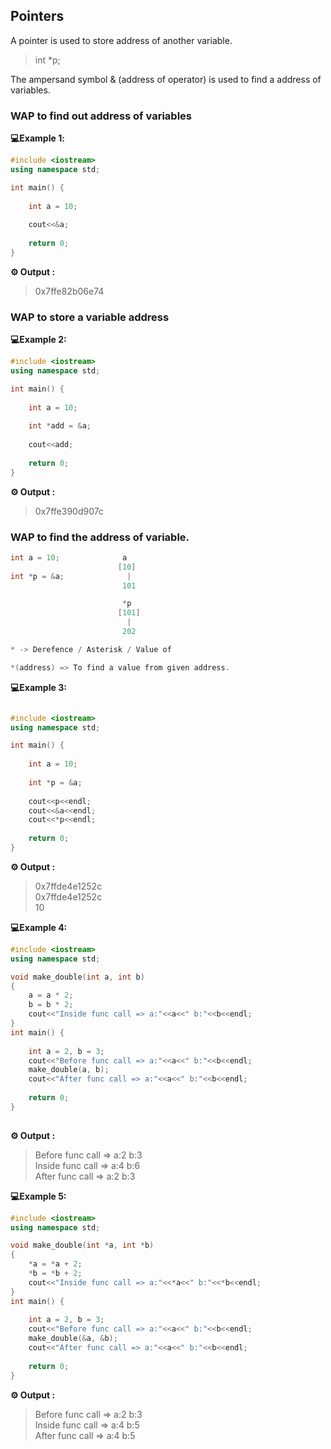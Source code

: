 ## Pointers

A pointer is used to store address of another variable.

>int *p;

The ampersand symbol & (address of operator) is used to find a address of variables.

### WAP to find out address of variables

**💻Example 1️:**
```cpp
#include <iostream>
using namespace std;

int main() {
    
    int a = 10;
    
    cout<<&a;
  
    return 0;
}
```
**⚙️ Output :**
>0x7ffe82b06e74

### WAP to store a variable address

**💻Example 2:**

```cpp                                          
#include <iostream>
using namespace std;

int main() {
    
    int a = 10;
    
    int *add = &a;
    
    cout<<add;
  
    return 0;
}
```
**⚙️ Output :**
>0x7ffe390d907c

###  WAP to find the address of variable.

```cpp
int a = 10;              a
                        [10]
int *p = &a;              |
                         101

                         *p
                        [101]
                          |
                         202

```
```cpp
* -> Derefence / Asterisk / Value of

*(address) => To find a value from given address.
```

**💻Example 3:**

```cpp

#include <iostream>
using namespace std;

int main() {
    
    int a = 10;
    
    int *p = &a;
    
    cout<<p<<endl;
    cout<<&a<<endl;
    cout<<*p<<endl;
  
    return 0;
}
```
**⚙️ Output :**
>0x7ffde4e1252c<br />
0x7ffde4e1252c<br />
10

**💻Example 4:**

```cpp
#include <iostream>
using namespace std;

void make_double(int a, int b)
{
    a = a * 2;
    b = b * 2;
    cout<<"Inside func call => a:"<<a<<" b:"<<b<<endl;
}
int main() {
    
    int a = 2, b = 3;
    cout<<"Before func call => a:"<<a<<" b:"<<b<<endl;
    make_double(a, b);
    cout<<"After func call => a:"<<a<<" b:"<<b<<endl;
    
    return 0;
}
  
```
**⚙️ Output :**

>Before func call => a:2 b:3<br/>
Inside func call => a:4 b:6<br/>
After func call => a:2 b:3


**💻Example 5:**

```cpp
#include <iostream>
using namespace std;

void make_double(int *a, int *b)
{
    *a = *a + 2;
    *b = *b + 2;
    cout<<"Inside func call => a:"<<*a<<" b:"<<*b<<endl;
}
int main() {
    
    int a = 2, b = 3;
    cout<<"Before func call => a:"<<a<<" b:"<<b<<endl;
    make_double(&a, &b);
    cout<<"After func call => a:"<<a<<" b:"<<b<<endl;
    
    return 0;
}
```
**⚙️ Output :**

>Before func call => a:2 b:3<br/>
Inside func call => a:4 b:5<br/>
After func call => a:4 b:5
